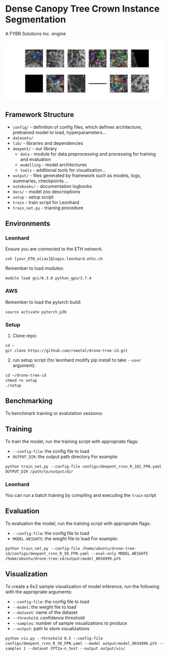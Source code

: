 # Dense Canopy Tree Crown Instance Segmentation

A FYBR Solutions Inc. engine

<div align="center">
  <img src="docs/home.png"/>
</div>

## Framework Structure
* `config/` - definition of config files, which defines architecture, pretrained model to load, hyperparameters...
* `datasets/`
* `lib/` - libraries and dependencies
* `deepent/` - our library
    * `data` - module for data preprocessing and processing for training and evaluation
    * `modelling` - model architectures
    * `tools` - additional tools for visualization...
* `output/` - files generated by framework such as models, logs, summaries, checkpoints ...
* `notebooks/` - documentation logbooks
* `docs/` - model zoo descrioptions
* `setup` - setup script
* `train` - train script for Leonhard
* `train_net.py` - trianing procedure

## Environments

### Leonhard

Ensure you are connected to the ETH network.
```
ssh [your_ETH_alias]@login.leonhard.ethz.ch
```
Remember to load modules:
```
module load gcc/6.3.0 python_gpu/3.7.4
```
### AWS

Remember to load the pytorch build:
```
source activate pytorch_p36
```

### Setup

1. Clone repo:
```
cd ~
git clone https://github.com/roeetal/drone-tree-id.git
```
2. run setup script (for leonhard modify pip install to take `--user` argument):
```
cd ~/drone-tree-id
chmod +x setup
./setup
```

## Benchmarking
To benchmark training or evalutation sessions:

## Training

To train the model, run the training script with appropriate flags:
* `--config-file`: the config file to load
* `OUTPUT_DIR`: the output path directory
For example:
```
python train_net.py --config-file configs/deepent_rcnn_R_101_FPN.yaml OUTPUT_DIR /path/to/output/dir
```

### Leonhard

You can run a batch training by compiling and executing the `train` script

## Evaluation

To evaluation the model, run the training script with appropriate flags:
* `--config-file`: the config file to load
* `MODEL.WEIGHTS`: the weight file to load
For example:
```
python train_net.py --config-file /home/ubuntu/drone-tree-id/configs/deepent_rcnn_R_50_FPN.yaml --eval-only MODEL.WEIGHTS /home/ubuntu/drone-tree-id/output/model_0034999.pth
```

## Visualization

To create a 6x2 sample visualization of model inference, run the following with the appropriate arguments:
* `--config-file`: the config file to load
* `--model`: the weight file to load`
* `--dataset`: name of the dataset
* `--threshold`: confidence threshold
* `--samples`: number of sample visualizations to produce
* `--output`: path to store visualizations
```
python vis.py --threshold 0.5 --config-file configs/deepent_rcnn_R_50_FPN.yaml --model output/model_0034999.pth --samples 1 --dataset CPT2a-n_test --output output/vis/
```

